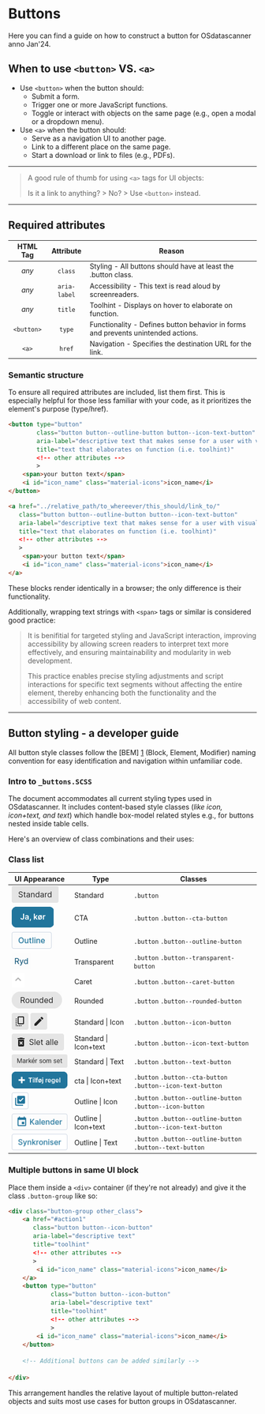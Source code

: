 # Buttons

Here you can find a guide on how to construct a button for OSdatascanner anno Jan'24.

## When to use `<button>` VS. `<a>`

- Use `<button>` when the button should:
    - Submit a form.
    - Trigger one or more JavaScript functions.
    - Toggle or interact with objects on the same page (e.g., open a modal or a dropdown menu).
- Use `<a>` when the button should:
    - Serve as a navigation UI to another page.
    - Link to a different place on the same page.
    - Start a download or link to files (e.g., PDFs).

***

> A good rule of thumb for using `<a>` tags for UI objects: 
> 
> Is it a link to anything? > No? > Use `<button>` instead.

***

## Required attributes

| HTML Tag      | Attribute     | Reason                                                                            |
| :-----------: | :-----------: | --------------------------------------------------------------------------------- |
| *any*         | `class`       | Styling - All buttons should have at least the .button class.                     |
| *any*         | `aria-label`  | Accessibility - This text is read aloud by screenreaders.                         |
| *any*         | `title`       | Toolhint - Displays on hover to elaborate on function.                            |
| `<button>`    | `type`        | Functionality - Defines button behavior in forms and prevents unintended actions. |
| `<a>`         | `href`        | Navigation - Specifies the destination URL for the link.                          |


### Semantic structure

To ensure all required attributes are included, list them first. 
This is especially helpful for those less familiar with your code, as it prioritizes the element's purpose (type/href).

``` html
<button type="button"
        class="button button--outline-button button--icon-text-button"
        aria-label="descriptive text that makes sense for a user with visual impairment"
        title="text that elaborates on function (i.e. toolhint)"
        <!-- other attributes -->
        >
    <span>your button text</span>
    <i id="icon_name" class="material-icons">icon_name</i>
</button>
``` 

``` html
<a href="../relative_path/to_whereever/this_should/link_to/"
   class="button button--outline-button button--icon-text-button"
   aria-label="descriptive text that makes sense for a user with visual impairment"
   title="text that elaborates on function (i.e. toolhint)"
   <!-- other attributes -->
   >
    <span>your button text</span>
    <i id="icon_name" class="material-icons">icon_name</i>
</a>
``` 

These blocks render identically in a browser; the only difference is their functionality.

Additionally, wrapping text strings with `<span>` tags or similar is considered good practice: 

> It is benifitial for targeted styling and JavaScript interaction, improving accessibility by allowing screen readers to interpret text more effectively, and ensuring maintainability and modularity in web development.
>
> This practice enables precise styling adjustments and script interactions for specific text segments without affecting the entire element, thereby enhancing both the functionality and the accessibility of web content.

***

## Button styling - a developer guide

All button style classes follow the [BEM] [1] (Block, Element, Modifier) naming convention for easy identification and navigation within unfamiliar code.

### Intro to `_buttons.SCSS`

The document accommodates all current styling types used in OSdatascanner. It includes content-based style classes (*like icon, icon+text, and text*) which handle box-model related styles e.g., for buttons nested inside table cells.

Here's an overview of class combinations and their uses:

### Class list

| UI Appearance                                                                                                         | Type                          | Classes                                                           |
| --------------------------------------------------------------------------------------------------------------------- | ----------------------------- | ----------------------------------------------------------------- |
| ![standard button example](./images/standard_button.png)                                                              | Standard                      | `.button`                                                         |
| ![cta button example](./images/cta_button.png)                                                                        | CTA                           | `.button` `.button--cta-button`                                   |
| ![outlined button example](./images/outline_button.png)                                                               | Outline                       | `.button` `.button--outline-button`                               |
| ![transparent button example](./images/transparent_button.png)                                                        | Transparent                   | `.button` `.button--transparent-button`                           |
| ![caret button example](./images/caret_button.png)                                                                    | Caret                         | `.button` `.button--caret-button`                                 |
| ![rounded button example](./images/rounded_button.png)                                                                | Rounded                       | `.button` `.button--rounded-button`                               |
| ![standard icon button example](./images/icon_button1.png) ![standard icon button example](./images/icon_button2.png) | Standard &#124; Icon          | `.button` `.button--icon-button`                                  |
| ![standard icon and text button example](./images/icon_text_button.png)                                               | Standard &#124; Icon+text     | `.button` `.button--icon-text-button`                             |
| ![standard text button example](./images/text_button.png)                                                             | Standard &#124; Text          | `.button` `.button--text-button`                                  |
| ![cta icon and text example](./images/cta_icon_text_button.png)                                                       | cta &#124; Icon+text          | `.button` `.button--cta-button` `.button--icon-text-button`       |
| ![outline icon button example](./images/outline_icon_button.png)                                                      | Outline &#124; Icon           | `.button` `.button--outline-button` `.button--icon-button`        |
| ![outline icon and text example](./images/outline_icon_text_button.png)                                               | Outline &#124; Icon+text      | `.button` `.button--outline-button` `.button--icon-text-button`   |
| ![outline text button example](./images/outline_text_button.png)                                                      | Outline &#124; Text           | `.button` `.button--outline-button` `.button--text-button`        |

### Multiple buttons in same UI block

Place them inside a `<div>` container (if they're not already) and give it the class `.button-group` like so:

``` html
<div class="button-group other_class">
    <a href="#action1"
       class="button button--icon-button"
       aria-label="descriptive text"
       title="toolhint"
       <!-- other attributes -->
       >
        <i id="icon_name" class="material-icons">icon_name</i>
    </a>
    <button type="button"
            class="button button--icon-button"
            aria-label="descriptive text"
            title="toolhint"
            <!-- other attributes -->
            >
        <i id="icon_name" class="material-icons">icon_name</i>
    </button>

    <!-- Additional buttons can be added similarly -->

</div>
```



This arrangement handles the relative layout of multiple button-related objects and suits most use cases for button groups in OSdatascanner.

<!-- LINKS -->
[1]: https://css-tricks.com/using-sass-control-scope-bem-naming/ "A guide to using BEM with SCSS"